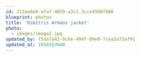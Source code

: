 ```yaml
---
id: 212ea8e0-efa7-4859-a3c1-3cce4560f886
blueprint: photos
title: 'Dimitris Armaos jacket'
photo:
  - images/image2.jpg
updated_by: f5da7a42-9c6e-494f-b9e0-7cea2a72ef91
updated_at: 1658353940
---
```

